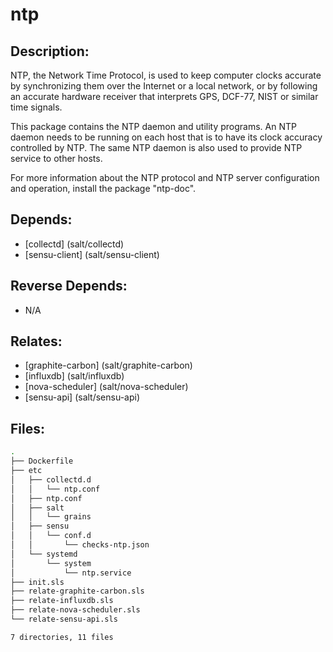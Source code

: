 # ntp

## Description:

NTP, the Network Time Protocol, is used to keep computer clocks accurate by synchronizing them over the Internet or a local network, or by following an accurate hardware receiver that interprets GPS, DCF-77, NIST or similar time signals.

This package contains the NTP daemon and utility programs.  An NTP daemon needs to be running on each host that is to have its clock accuracy controlled by NTP.  The same NTP daemon is also used to provide NTP service to other hosts.

For more information about the NTP protocol and NTP server configuration and operation, install the package "ntp-doc".

## Depends:

  -  [collectd] (salt/collectd)
  -  [sensu-client] (salt/sensu-client)

## Reverse Depends:

  -  N/A

## Relates:

  -  [graphite-carbon] (salt/graphite-carbon)
  -  [influxdb] (salt/influxdb)
  -  [nova-scheduler] (salt/nova-scheduler)
  -  [sensu-api] (salt/sensu-api)

## Files:

```bash
.
├── Dockerfile
├── etc
│   ├── collectd.d
│   │   └── ntp.conf
│   ├── ntp.conf
│   ├── salt
│   │   └── grains
│   ├── sensu
│   │   └── conf.d
│   │       └── checks-ntp.json
│   └── systemd
│       └── system
│           └── ntp.service
├── init.sls
├── relate-graphite-carbon.sls
├── relate-influxdb.sls
├── relate-nova-scheduler.sls
└── relate-sensu-api.sls

7 directories, 11 files
```
